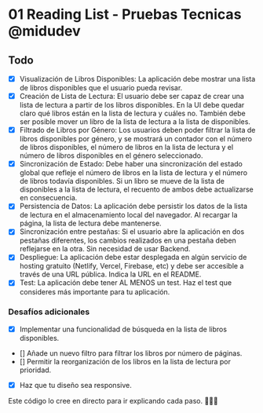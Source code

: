 # 01 Reading List - Pruebas Tecnicas @midudev

## Todo

- [X] Visualización de Libros Disponibles: La aplicación debe mostrar una lista de libros disponibles que el usuario pueda revisar.
- [X] Creación de Lista de Lectura: El usuario debe ser capaz de crear una lista de lectura a partir de los libros disponibles. En la UI debe quedar claro qué libros están en la lista de lectura y cuáles no. También debe ser posible mover un libro de la lista de lectura a la lista de disponibles.
- [X] Filtrado de Libros por Género: Los usuarios deben poder filtrar la lista de libros disponibles por género, y se mostrará un contador con el número de libros disponibles, el número de libros en la lista de lectura y el número de libros disponibles en el género seleccionado.
- [X] Sincronización de Estado: Debe haber una sincronización del estado global que refleje el número de libros en la lista de lectura y el número de libros todavía disponibles. Si un libro se mueve de la lista de disponibles a la lista de lectura, el recuento de ambos debe actualizarse en consecuencia.
- [X] Persistencia de Datos: La aplicación debe persistir los datos de la lista de lectura en el almacenamiento local del navegador. Al recargar la página, la lista de lectura debe mantenerse.
- [x] Sincronización entre pestañas: Si el usuario abre la aplicación en dos pestañas diferentes, los cambios realizados en una pestaña deben reflejarse en la otra. Sin necesidad de usar Backend.
- [X] Despliegue: La aplicación debe estar desplegada en algún servicio de hosting gratuito (Netlify, Vercel, Firebase, etc) y debe ser accesible a través de una URL pública. Indica la URL en el README.
- [X] Test: La aplicación debe tener AL MENOS un test. Haz el test que consideres más importante para tu aplicación.

### Desafíos adicionales

- [X] Implementar una funcionalidad de búsqueda en la lista de libros disponibles.
- [] Añade un nuevo filtro para filtrar los libros por número de páginas.
- [] Permitir la reorganización de los libros en la lista de lectura por prioridad.
- [X] Haz que tu diseño sea responsive.

Este código lo cree en directo para ir explicando cada paso. 👨🏽‍💻
